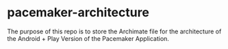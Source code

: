 # pacemaker-architecture

The purpose of this repo is to store the Archimate file for the architecture of the Android + Play Version of the Pacemaker Application.